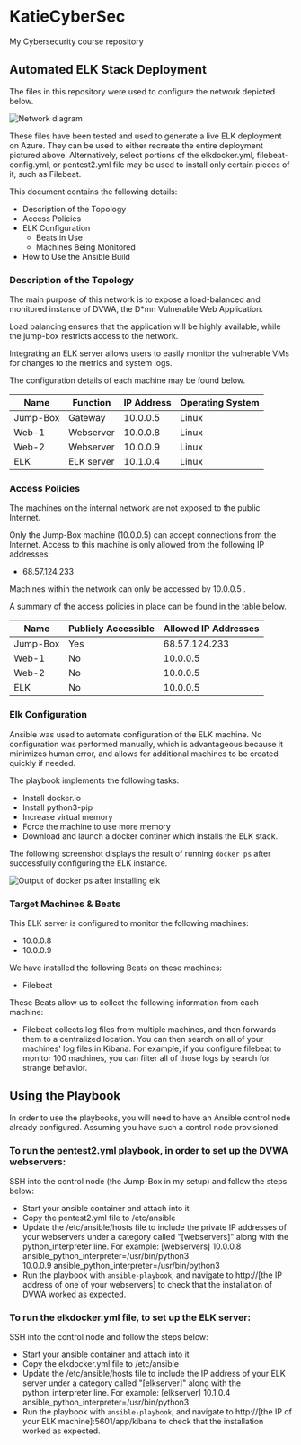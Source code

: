# KatieCyberSec
My Cybersecurity course repository 

## Automated ELK Stack Deployment

The files in this repository were used to configure the network depicted below.

![Network diagram](Images/Network_Diagram.png)

These files have been tested and used to generate a live ELK deployment on Azure. They can be used to either recreate the entire deployment pictured above. Alternatively, select portions of the elkdocker.yml, filebeat-config.yml, or pentest2.yml file may be used to install only certain pieces of it, such as Filebeat.

This document contains the following details:
- Description of the Topology
- Access Policies
- ELK Configuration
  - Beats in Use
  - Machines Being Monitored
- How to Use the Ansible Build


### Description of the Topology

The main purpose of this network is to expose a load-balanced and monitored instance of DVWA, the D*mn Vulnerable Web Application.

Load balancing ensures that the application will be highly available, while the jump-box restricts access to the network.

Integrating an ELK server allows users to easily monitor the vulnerable VMs for changes to the metrics and system logs.

The configuration details of each machine may be found below.

| Name     | Function  | IP Address | Operating System |
|----------|---------- |------------|------------------|
| Jump-Box | Gateway   | 10.0.0.5   | Linux            |
| Web-1    | Webserver | 10.0.0.8   | Linux            |
| Web-2    | Webserver | 10.0.0.9   | Linux            |
| ELK      | ELK server| 10.1.0.4   | Linux            |

### Access Policies

The machines on the internal network are not exposed to the public Internet. 

Only the Jump-Box machine (10.0.0.5) can accept connections from the Internet. Access to this machine is only allowed from the following IP addresses:
- 68.57.124.233

Machines within the network can only be accessed by 10.0.0.5 .

A summary of the access policies in place can be found in the table below.

| Name     | Publicly Accessible | Allowed IP Addresses |
|----------|---------------------|----------------------|
| Jump-Box |     Yes             | 68.57.124.233        |
| Web-1    |     No              | 10.0.0.5             |
| Web-2    |     No              | 10.0.0.5             |
| ELK      |     No              | 10.0.0.5             |

### Elk Configuration

Ansible was used to automate configuration of the ELK machine. No configuration was performed manually, which is advantageous because it minimizes human error, and allows for additional machines to be created quickly if needed.

The playbook implements the following tasks:
- Install docker.io
- Install python3-pip
- Increase virtual memory
- Force the machine to use more memory
- Download and launch a docker continer which installs the ELK stack.

The following screenshot displays the result of running `docker ps` after successfully configuring the ELK instance.

![Output of docker ps after installing elk](Images/docker_ps_ELKoutput.png)

### Target Machines & Beats
This ELK server is configured to monitor the following machines:
- 10.0.0.8
- 10.0.0.9

We have installed the following Beats on these machines:
- Filebeat

These Beats allow us to collect the following information from each machine:
- Filebeat collects log files from multiple machines, and then forwards them to a centralized location. You can then search on all of your machines' log files in Kibana. For example, if you configure filebeat to monitor 100 machines, you can filter all of those logs by search for strange behavior. 

## Using the Playbook
In order to use the playbooks, you will need to have an Ansible control node already configured. Assuming you have such a control node provisioned: 

### To run the pentest2.yml playbook, in order to set up the DVWA webservers:

SSH into the control node (the Jump-Box in my setup) and follow the steps below:
- Start your ansible container and attach into it
- Copy the pentest2.yml file to /etc/ansible
- Update the /etc/ansible/hosts file to include the private IP addresses of your webservers under a category called "[webservers]" along with the python_interpreter line. For example:
          [webservers]
          10.0.0.8 ansible_python_interpreter=/usr/bin/python3        
          10.0.0.9 ansible_python_interpreter=/usr/bin/python3        
- Run the playbook with `ansible-playbook`, and navigate to http://[the IP address of one of your webservers] to check that the installation of DVWA worked as expected.
 

### To run the elkdocker.yml file, to set up the ELK server:

SSH into the control node and follow the steps below:
- Start your ansible container and attach into it
- Copy the elkdocker.yml file to /etc/ansible
- Update the /etc/ansible/hosts file to include the IP address of your ELK server under a category called "[elkserver]" along with the python_interpreter line. For example:
    [elkserver]                                                                           10.1.0.4 ansible_python_interpreter=/usr/bin/python3           
- Run the playbook with `ansible-playbook`, and navigate to http://[the IP of your ELK machine]:5601/app/kibana to check that the installation worked as expected.
